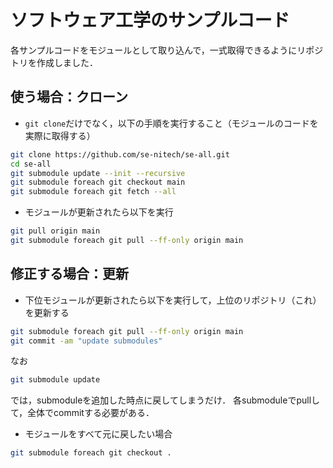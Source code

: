# ソフトウェア工学のサンプルコード

各サンプルコードをモジュールとして取り込んで，一式取得できるようにリポジトリを作成しました．

## 使う場合：クローン

- `git clone`だけでなく，以下の手順を実行すること（モジュールのコードを実際に取得する）

```bash
git clone https://github.com/se-nitech/se-all.git
cd se-all
git submodule update --init --recursive
git submodule foreach git checkout main
git submodule foreach git fetch --all
```

- モジュールが更新されたら以下を実行

```bash
git pull origin main
git submodule foreach git pull --ff-only origin main
```

## 修正する場合：更新

- 下位モジュールが更新されたら以下を実行して，上位のリポジトリ（これ）を更新する

```bash
git submodule foreach git pull --ff-only origin main
git commit -am "update submodules"
```

なお

```bash
git submodule update
```

では，submoduleを追加した時点に戻してしまうだけ．
各submoduleでpullして，全体でcommitする必要がある．

- モジュールをすべて元に戻したい場合

```bash
git submodule foreach git checkout .
```
